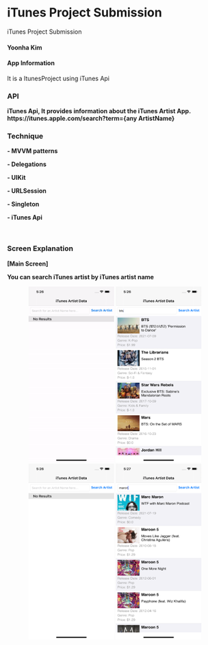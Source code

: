 # iTunes Project Submission
iTunes Project Submission

<h4> Yoonha Kim </h4>

<h4>App Information </h4>
It is a ItunesProject using iTunes Api

<h3>API</h3>
<div><b> iTunes Api, It provides information about the iTunes Artist App. <b></div>
https://itunes.apple.com/search?term={any ArtistName}

<h3>Technique</h3>
<p>- MVVM patterns</p>
<p>- Delegations</p>
<p>- UIKit </p>
<p>- URLSession </p>
<p>- Singleton </p>
<p>- iTunes Api </p>
<p><br></p>

<h3>Screen Explanation</h3>
 
[Main Screen]
<div>You can search iTunes artist by iTunes artist name</div>
<p align="center">
 <img src = "https://github.com/Ghostlun/Itunes_Project_Submission/blob/master/ITunesProject/Resources/GithubResource/screenGif.gif" width = 200 height = 410/>
  <img src = "https://github.com/Ghostlun/Itunes_Project_Submission/blob/master/ITunesProject/Resources/GithubResource/screen1.png" width = 200 height = 410/>
  <img src = "https://github.com/Ghostlun/Itunes_Project_Submission/blob/master/ITunesProject/Resources/GithubResource/screen2.png" width = 200 height = 410/>
  <img src = "https://github.com/Ghostlun/Itunes_Project_Submission/blob/master/ITunesProject/Resources/GithubResource/screen3.png" width = 200 height = 410/>

